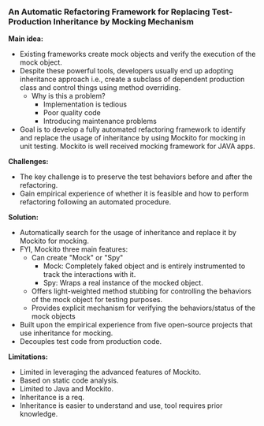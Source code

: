 ### An Automatic Refactoring Framework for Replacing Test-Production Inheritance by Mocking Mechanism

**Main idea:**

- Existing frameworks create mock objects and verify the execution of the mock object.
- Despite these powerful tools, developers usually end up adopting inheritance approach i.e., create a subclass of dependent production class and control things using method overriding.
    - Why is this a problem? 
        - Implementation is tedious
        - Poor quality code
        - Introducing maintenance problems
- Goal is to develop a fully automated refactoring framework to identify and replace the usage of inheritance by using Mockito for mocking in unit testing. Mockito is well received mocking framework for JAVA apps.

**Challenges:**
- The key challenge is to preserve the test behaviors before and after the refactoring.
- Gain empirical experience of whether it is feasible and how to perform refactoring following an automated procedure.

**Solution:**
- Automatically search for the usage of inheritance and replace it by Mockito for mocking.
- FYI, Mockito three main features:
    - Can create "Mock" or "Spy"
        - Mock: Completely faked object and is entirely instrumented to track the interactions with it.
        - Spy: Wraps a real instance of the mocked object.
    -  Offers light-weighted method stubbing for controlling the behaviors of the mock object for testing purposes.
    -  Provides explicit mechanism for verifying the behaviors/status of the mock objects
- Built upon the empirical experience from five open-source projects that use inheritance for
mocking.
- Decouples test code from production code.

**Limitations:**
- Limited in leveraging the advanced features of Mockito.
- Based on static code analysis.
- Limited to Java and Mockito.
- Inheritance is a req.
- Inheritance is easier to understand and use, tool requires prior knowledge.

<!-- <br>
<hr/> -->
